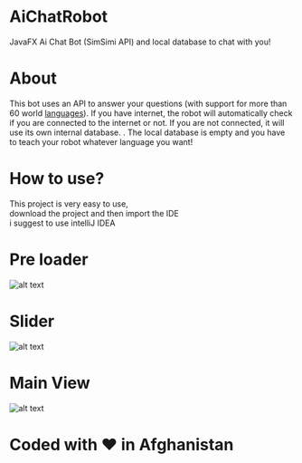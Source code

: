 # AiChatRobot
JavaFX Ai Chat Bot (SimSimi API) and local database to chat with you!

# About
This bot uses an API to answer your questions (with support for more than 60 world [languages](http://developer.simsimi.com/lclist)).
If you have internet, the robot will automatically check if you are connected to the internet or not. 
If you are not connected, it will use its own internal database. . 
The local database is empty and you have to teach your robot whatever language you want!

# How to use?
This project is very easy to use,<br>
download the project and then import the IDE<br>
i suggest to use intelliJ IDEA 
# Pre loader
![alt text](https://i.imgur.com/YeXzy2N.jpg)

# Slider 
![alt text](https://i.imgur.com/R1vyTbJ.jpg)

# Main View
![alt text](https://i.imgur.com/OeIIifQ.jpg)


# Coded with ❤️ in Afghanistan
